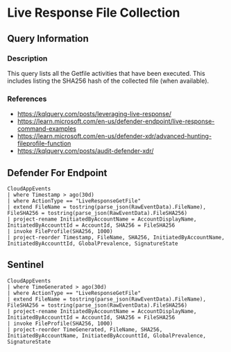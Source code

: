 # Live Response File Collection

## Query Information

### Description
This query lists all the Getfile activities that have been executed. This includes listing the SHA256 hash of the collected file (when available).

### References
- https://kqlquery.com/posts/leveraging-live-response/
- https://learn.microsoft.com/en-us/defender-endpoint/live-response-command-examples
- https://learn.microsoft.com/en-us/defender-xdr/advanced-hunting-fileprofile-function
- https://kqlquery.com/posts/audit-defender-xdr/

## Defender For Endpoint
```
CloudAppEvents
| where Timestamp > ago(30d)
| where ActionType == "LiveResponseGetFile"
| extend FileName = tostring(parse_json(RawEventData).FileName), FileSHA256 = tostring(parse_json(RawEventData).FileSHA256)
| project-rename InitiatedByAccountName = AccountDisplayName, InitiatedByAccounttId = AccountId, SHA256 = FileSHA256
| invoke FileProfile(SHA256, 1000)
| project-reorder Timestamp, FileName, SHA256, InitiatedByAccountName, InitiatedByAccounttId, GlobalPrevalence, SignatureState
```
## Sentinel
```
CloudAppEvents
| where TimeGenerated > ago(30d)
| where ActionType == "LiveResponseGetFile"
| extend FileName = tostring(parse_json(RawEventData).FileName), FileSHA256 = tostring(parse_json(RawEventData).FileSHA256)
| project-rename InitiatedByAccountName = AccountDisplayName, InitiatedByAccounttId = AccountId, SHA256 = FileSHA256
| invoke FileProfile(SHA256, 1000)
| project-reorder TimeGenerated, FileName, SHA256, InitiatedByAccountName, InitiatedByAccounttId, GlobalPrevalence, SignatureState
```